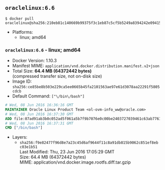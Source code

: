 ## `oraclelinux:6.6`

```console
$ docker pull oraclelinux@sha256:210eb81c140669b99375f3c1eb87c5cf5b5249a8394242e09415d9f5c88327bf
```

-	Platforms:
	-	linux; amd64

### `oraclelinux:6.6` - linux; amd64

-	Docker Version: 1.10.3
-	Manifest MIME: `application/vnd.docker.distribution.manifest.v2+json`
-	Total Size: **64.4 MB (64372442 bytes)**  
	(compressed transfer size, not on-disk size)
-	Image ID: `sha256:ce85be8b503e229ca5ee0665b45fa2101563ae97e61d3078aa22291f5805cdcb`
-	Default Command: `["\/bin\/bash"]`

```dockerfile
# Wed, 08 Jun 2016 16:36:16 GMT
MAINTAINER Oracle Linux Product Team <ol-ovm-info_ww@oracle.com>
# Wed, 08 Jun 2016 16:37:30 GMT
ADD file:07ad91ab3b0c052ad5f061a5b7f9b7076e0c00be2403727039461c63ab7761b9 in /
# Wed, 08 Jun 2016 16:37:31 GMT
CMD ["/bin/bash"]
```

-	Layers:
	-	`sha256:f9e82477f96d8e7a23c45d6af9644f11c8a91db815b9062c851ef8ebc03e1b51`  
		Last Modified: Thu, 23 Jun 2016 17:05:29 GMT  
		Size: 64.4 MB (64372442 bytes)  
		MIME: application/vnd.docker.image.rootfs.diff.tar.gzip
